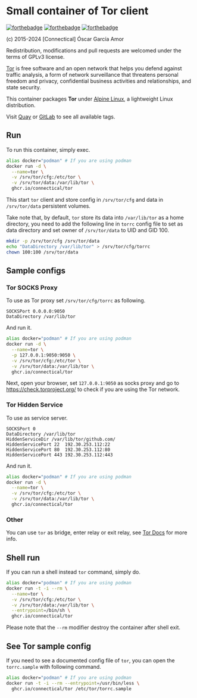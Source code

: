 # Small container of Tor client

[![forthebadge](https://forthebadge.com/images/badges/made-with-crayons.svg)](https://forthebadge.com)
[![forthebadge](https://forthebadge.com/images/badges/built-with-love.svg)](https://forthebadge.com)
[![forthebadge](https://forthebadge.com/images/badges/powered-by-responsibility.svg)](https://forthebadge.com)

(c) 2015-2024 [Connectical] Óscar García Amor

Redistribution, modifications and pull requests are welcomed under the terms
of GPLv3 license.

[Tor][to] is free software and an open network that helps you defend against
traffic analysis, a form of network surveillance that threatens personal
freedom and privacy, confidential business activities and relationships, and
state security.

This container packages **Tor** under [Alpine Linux][al], a lightweight
Linux distribution.

Visit [Quay][qu] or [GitLab][gl] to see all available tags.

[to]: https://www.torproject.org/
[al]: https://alpinelinux.org/
[qu]: https://quay.io/repository/connectical/tor
[gl]: https://gitlab.com/connectical/container/tor/container_registry

## Run

To run this container, simply exec.

```sh
alias docker="podman" # If you are using podman
docker run -d \
  --name=tor \
  -v /srv/tor/cfg:/etc/tor \
  -v /srv/tor/data:/var/lib/tor \
  ghcr.io/connectical/tor
```

This start `tor` client and store config in `/srv/tor/cfg` and data in
`/srv/tor/data` persistent volumes.

Take note that, by default, `tor` store its data into `/var/lib/tor` as
a home directory, you need to add the following line in `torrc` config file
to set as data directory and set owner of `/srv/tor/data` to UID and GID 100.

```sh
mkdir -p /srv/tor/cfg /srv/tor/data
echo "DataDirectory /var/lib/tor" > /srv/tor/cfg/torrc
chown 100:100 /srv/tor/data
```

## Sample configs

### Tor SOCKS Proxy

To use as Tor proxy set `/srv/tor/cfg/torrc` as following.

```
SOCKSPort 0.0.0.0:9050
DataDirectory /var/lib/tor
```

And run it.

```sh
alias docker="podman" # If you are using podman
docker run -d \
  --name=tor \
  -p 127.0.0.1:9050:9050 \
  -v /srv/tor/cfg:/etc/tor \
  -v /srv/tor/data:/var/lib/tor \
  ghcr.io/connectical/tor
```

Next, open your browser, set `127.0.0.1:9050` as socks proxy and go to
https://check.torproject.org/ to check if you are using the Tor network.

### Tor Hidden Service

To use as service server.

```
SOCKSPort 0
DataDirectory /var/lib/tor
HiddenServiceDir /var/lib/tor/github.com/
HiddenServicePort 22  192.30.253.112:22
HiddenServicePort 80  192.30.253.112:80
HiddenServicePort 443 192.30.253.112:443
```

And run it.

```sh
alias docker="podman" # If you are using podman
docker run -d \
  --name=tor \
  -v /srv/tor/cfg:/etc/tor \
  -v /srv/tor/data:/var/lib/tor \
  ghcr.io/connectical/tor
```

### Other

You can use `tor` as bridge, enter relay or exit relay, see [Tor Docs][6]
for more info.

[6]: https://www.torproject.org/docs/documentation.html.en

## Shell run

If you can run a shell instead `tor` command, simply do.

```sh
alias docker="podman" # If you are using podman
docker run -t -i --rm \
  --name=tor \
  -v /srv/tor/cfg:/etc/tor \
  -v /srv/tor/data:/var/lib/tor \
  --entrypoint=/bin/sh \
  ghcr.io/connectical/tor
```

Please note that the `--rm` modifier destroy the container after shell exit.

## See Tor sample config

If you need to see a documented config file of `tor`, you can open the
`torrc.sample` with following command.

```sh
alias docker="podman" # If you are using podman
docker run -t -i --rm --entrypoint=/usr/bin/less \
  ghcr.io/connectical/tor /etc/tor/torrc.sample
```

